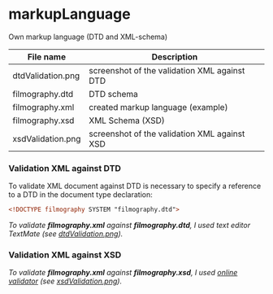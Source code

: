 # markupLanguage

Own markup language (DTD and XML-schema)

| File name         | Description                                  |
| ------------------|----------------------------------------------|
| dtdValidation.png | screenshot of the validation XML against DTD |
| filmography.dtd   | DTD schema                                   |
| filmography.xml   | created markup language (example)            |
| filmography.xsd   | XML Schema (XSD)                             |
| xsdValidation.png | screenshot of the validation XML against XSD |

### Validation XML against DTD
To validate XML document against DTD is necessary to specify a reference to a DTD in the document type declaration:
```xml
<!DOCTYPE filmography SYSTEM "filmography.dtd">
```
*To validate __filmography.xml__ against __filmography.dtd__, I used text editor TextMate (see [dtdValidation.png](https://github.com/BukirevaLiudmila/Homework/blob/master/markupLanguage/dtdValidation.png)).*

### Validation XML against XSD
*To validate __filmography.xml__ against __filmography.xsd__, I used [online validator](http://www.utilities-online.info/xsdvalidation/) (see [xsdValidation.png](https://github.com/BukirevaLiudmila/Homework/blob/master/markupLanguage/xsdValidation.png)).*
